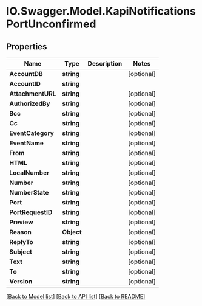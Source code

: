 # IO.Swagger.Model.KapiNotificationsPortUnconfirmed
## Properties

Name | Type | Description | Notes
------------ | ------------- | ------------- | -------------
**AccountDB** | **string** |  | [optional] 
**AccountID** | **string** |  | 
**AttachmentURL** | **string** |  | [optional] 
**AuthorizedBy** | **string** |  | [optional] 
**Bcc** | **string** |  | [optional] 
**Cc** | **string** |  | [optional] 
**EventCategory** | **string** |  | [optional] 
**EventName** | **string** |  | [optional] 
**From** | **string** |  | [optional] 
**HTML** | **string** |  | [optional] 
**LocalNumber** | **string** |  | [optional] 
**Number** | **string** |  | [optional] 
**NumberState** | **string** |  | [optional] 
**Port** | **string** |  | [optional] 
**PortRequestID** | **string** |  | [optional] 
**Preview** | **string** |  | [optional] 
**Reason** | **Object** |  | [optional] 
**ReplyTo** | **string** |  | [optional] 
**Subject** | **string** |  | [optional] 
**Text** | **string** |  | [optional] 
**To** | **string** |  | [optional] 
**Version** | **string** |  | [optional] 

[[Back to Model list]](../README.md#documentation-for-models) [[Back to API list]](../README.md#documentation-for-api-endpoints) [[Back to README]](../README.md)

